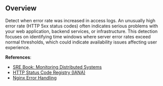 ## Overview

Detect when error rate was increased in access logs. An unusually high error rate (HTTP 5xx status codes) often indicates serious problems with your web application, backend services, or infrastructure. This detection focuses on identifying time windows where server error rates exceed normal thresholds, which could indicate availability issues affecting user experience.

**References**:
- [SRE Book: Monitoring Distributed Systems](https://sre.google/sre-book/monitoring-distributed-systems/)
- [HTTP Status Code Registry (IANA)](https://www.iana.org/assignments/http-status-codes/http-status-codes.xhtml)
- [Nginx Error Handling](https://www.nginx.com/blog/creating-nginx-rewrite-rules/) 